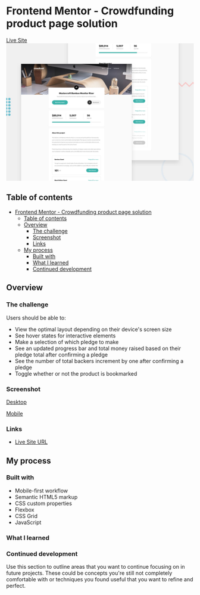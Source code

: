 # Frontend Mentor - Crowdfunding product page solution

[Live Site](https://crowdfundingproductpageisaac.netlify.app/)
![ProjectPreview](design/desktop-preview.jpg)

## Table of contents

- [Frontend Mentor - Crowdfunding product page solution](#frontend-mentor---crowdfunding-product-page-solution)
  - [Table of contents](#table-of-contents)
  - [Overview](#overview)
    - [The challenge](#the-challenge)
    - [Screenshot](#screenshot)
    - [Links](#links)
  - [My process](#my-process)
    - [Built with](#built-with)
    - [What I learned](#what-i-learned)
    - [Continued development](#continued-development)

## Overview

### The challenge

Users should be able to:

- View the optimal layout depending on their device's screen size
- See hover states for interactive elements
- Make a selection of which pledge to make
- See an updated progress bar and total money raised based on their pledge total after confirming a pledge
- See the number of total backers increment by one after confirming a pledge
- Toggle whether or not the product is bookmarked

### Screenshot

[Desktop](design/desktop-design.jpg)

[Mobile](design/mobile-design.jpg)

### Links

- [Live Site URL](https://crowdfundingproductpageisaac.netlify.app/)

## My process

### Built with

- Mobile-first workflow
- Semantic HTML5 markup
- CSS custom properties
- Flexbox
- CSS Grid
- JavaScript

### What I learned

### Continued development

Use this section to outline areas that you want to continue focusing on in future projects. These could be concepts you're still not completely comfortable with or techniques you found useful that you want to refine and perfect.
